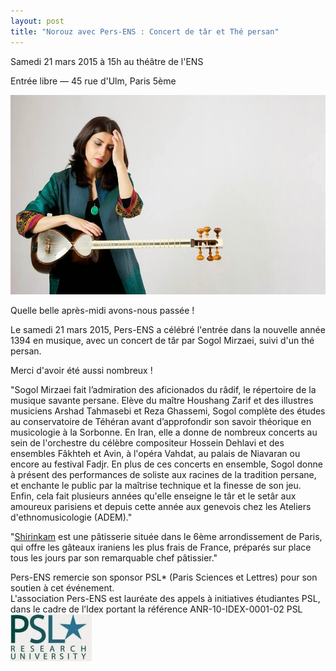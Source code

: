 ```yaml
---
layout: post
title: "Norouz avec Pers-ENS : Concert de târ et Thé persan"
---
```




Samedi 21 mars 2015 à 15h au théâtre de l'ENS

Entrée libre — 45 rue d'Ulm, Paris 5ème  

![](/images/11052886_444057139091183_2133127773382428703_n.jpg)

  

Quelle belle après-midi avons-nous passée !

Le samedi 21 mars 2015, Pers-ENS a célébré l'entrée dans la nouvelle année 1394 en musique, avec un concert de târ par Sogol Mirzaei, suivi d'un thé persan.  
  

Merci d'avoir été aussi nombreux !

  
  

"Sogol Mirzaei fait l’admiration des aficionados du râdif, le répertoire de la musique savante persane. Elève du maître Houshang Zarif et des illustres musiciens Arshad Tahmasebi et Reza Ghassemi, Sogol complète des études au conservatoire de Téhéran avant d’approfondir son savoir théorique en musicologie à la Sorbonne. En Iran, elle a donne de nombreux concerts au sein de l'orchestre du célèbre compositeur Hossein Dehlavi et des ensembles Fâkhteh et Avin, à l'opéra Vahdat, au palais de Niavaran ou encore au festival Fadjr. En plus de ces concerts en ensemble, Sogol donne à présent des performances de soliste aux racines de la tradition persane, et enchante le public par la maîtrise technique et la finesse de son jeu. Enfin, cela fait plusieurs années qu'elle enseigne le târ et le setâr aux amoureux parisiens et depuis cette année aux genevois chez les Ateliers d'ethnomusicologie (ADEM)."  

  
 "[Shirinkam](https://www.facebook.com/pages/Shirinkam-P%C3%A2tisseries-Iraniennes-%C3%A0-Paris/112633905431885?ref=hl) est une pâtisserie située dans le 6ème arrondissement de Paris, qui offre les gâteaux iraniens les plus frais de France, préparés sur place tous les jours par son remarquable chef pâtissier."

  

  
 Pers-ENS remercie son sponsor PSL\* (Paris Sciences et Lettres) pour son soutien à cet événement.  
 L'association Pers-ENS est lauréate des appels à initiatives étudiantes PSL, dans le cadre de l’Idex portant la référence ANR-10-IDEX-0001-02 PSL  
 ![](/images/UPL3732886268454158059_logoPSLstar_RU_rvb.jpg)
